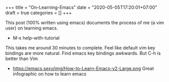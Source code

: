 +++
title = "On-Learning-Emacs"
date = "2020-05-05T17:20:01+07:00"
draft = true
categories = []
+++

This post (100% written using emacs) documents the process of me (a vim user) on learning emacs.

- M-x help-with-tutorial 

This takes me around 30 minutes to complete. Feel like default vim key bindings are more natural. Find emacs key bindings awkwards. But C-h is better than Vim

- https://emacs.sexy/img/How-to-Learn-Emacs-v2-Large.png Great infographic on how to learn emacs